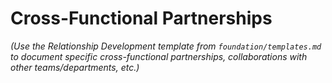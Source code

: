 # Cross-Functional Partnerships

*(Use the Relationship Development template from `foundation/templates.md` to document specific cross-functional partnerships, collaborations with other teams/departments, etc.)*
